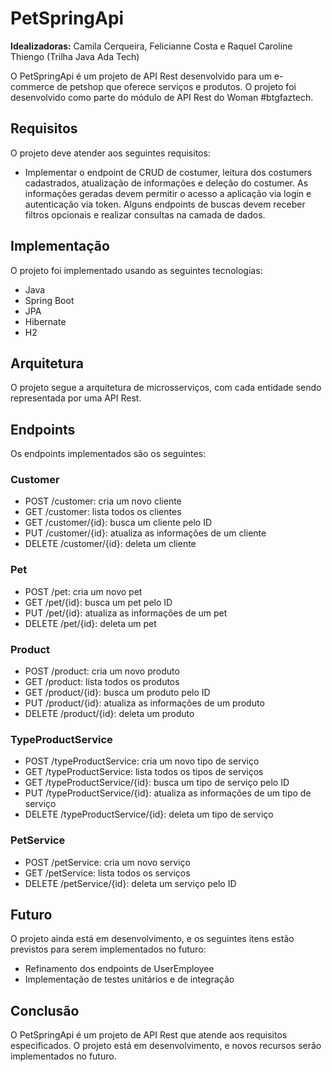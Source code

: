 # PetSpringApi

**Idealizadoras:** Camila Cerqueira, Felicianne Costa e Raquel Caroline Thiengo (Trilha Java Ada Tech)

O PetSpringApi é um projeto de API Rest desenvolvido para um e-commerce de petshop que oferece serviços e produtos. O projeto foi desenvolvido como parte do módulo de API Rest do Woman #btgfaztech.

## Requisitos

O projeto deve atender aos seguintes requisitos:

- Implementar o endpoint de CRUD de costumer, leitura dos costumers cadastrados, atualização de informações e deleção do costumer. As informações geradas devem permitir o acesso a aplicação via login e autenticação via token. Alguns endpoints de buscas devem receber filtros opcionais e realizar consultas na camada de dados.

## Implementação

O projeto foi implementado usando as seguintes tecnologias:

- Java
- Spring Boot
- JPA
- Hibernate
- H2

## Arquitetura

O projeto segue a arquitetura de microsserviços, com cada entidade sendo representada por uma API Rest.

## Endpoints

Os endpoints implementados são os seguintes:

### Customer
- POST /customer: cria um novo cliente
- GET /customer: lista todos os clientes
- GET /customer/{id}: busca um cliente pelo ID
- PUT /customer/{id}: atualiza as informações de um cliente
- DELETE /customer/{id}: deleta um cliente

### Pet
- POST /pet: cria um novo pet
- GET /pet/{id}: busca um pet pelo ID
- PUT /pet/{id}: atualiza as informações de um pet
- DELETE /pet/{id}: deleta um pet

### Product
- POST /product: cria um novo produto
- GET /product: lista todos os produtos
- GET /product/{id}: busca um produto pelo ID
- PUT /product/{id}: atualiza as informações de um produto
- DELETE /product/{id}: deleta um produto

### TypeProductService
- POST /typeProductService: cria um novo tipo de serviço
- GET /typeProductService: lista todos os tipos de serviços
- GET /typeProductService/{id}: busca um tipo de serviço pelo ID
- PUT /typeProductService/{id}: atualiza as informações de um tipo de serviço
- DELETE /typeProductService/{id}: deleta um tipo de serviço

### PetService
- POST /petService: cria um novo serviço
- GET /petService: lista todos os serviços
- DELETE /petService/{id}: deleta um serviço pelo ID

## Futuro

O projeto ainda está em desenvolvimento, e os seguintes itens estão previstos para serem implementados no futuro:

- Refinamento dos endpoints de UserEmployee
- Implementação de testes unitários e de integração

## Conclusão

O PetSpringApi é um projeto de API Rest que atende aos requisitos especificados. O projeto está em desenvolvimento, e novos recursos serão implementados no futuro.


